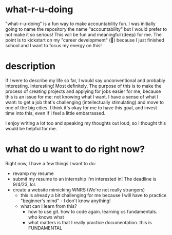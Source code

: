 # what-r-u-doing
"what-r-u-doing" is a fun way to make accountability fun. I was initially going to name the repository the name "accountability" but I would prefer to not make it so serious! This will be fun and meaningful (deep) for me. The point is to kickstart on my "career development" (🤮) because I just finished school and I want to focus my energy on this!

# description
If I were to describe my life so far, I would say unconventional and probably interesting. Interesting! Most definitely. 
The purpose of this is to make the process of creating projects and applying for jobs easier for me, because this is an issue for me: not knowing what I want. I have a sense of what I want: to get a job that's challenging (intellectually stimulating) and move to one of the big cities. I think it's okay for me to have this goal, and invest time into this, even if I feel a little embarrassed.

I enjoy writing a lot too and speaking my thoughts out loud, so I thought this would be helpful for me. 

# what do u want to do right now?
Right now, I have a few things I want to do:
- revamp my resume
- submit my resume to an internship I'm interested in! The deadline is 9/4/23, lol.
- create a website mimicking WNRS (We're not really strangers)
  - this is already a bit challenging for me because I will have to practice "beginner's mind" - I don't know anything!
  - what can I learn from this?
    - how to use git. how to code again. learning cs fundamentals. who knows what
    - what matters is that I really practice documentation. this is FUNDAMENTAL
